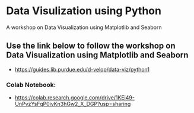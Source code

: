#  Data Visulization using Python
A workshop on Data Visualization using Matplotlib and Seaborn
## Use the link below to follow the workshop on Data Visualization using Matplotlib and Seaborn
- https://guides.lib.purdue.edu/d-velop/data-viz/python1
### Colab Notebook:
- https://colab.research.google.com/drive/1KEi49-UnPvzYsFqP0ivKn3hGw2_X_DGP?usp=sharing
